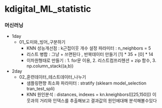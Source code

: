 # kdigital_ML_statistic

### 머신러닝
- 1day
    - 01_도미와_빙어_구분하기
      - KNN 성능개선점 : k근접이웃 개수 설정 파라미터 : n_neighbors = 5 
      - 리스트 병합 : 그냥 + 쓰면된다 , 반복데이터 만들기 [1] * 35 +  [0] * 14
      - 이차원형태로 만들기 : 1. for문 이용, 2. 리스트컴프리헨션 + zip 함수, 3. np.column_stack((a,b))
- 2day
    - 02_훈련데이터_테스트데이터_나누기
      - 샘플링편향 최소화 파라미터 : stratify (sklearn model_selection tran_test_spli)
      - KNN 원인분석 : distances, indexes = kn.kneighbors([[25,150]]) 이웃과의 거리와 인덱스를 추출해보고 결과값의 원인에대해 분석해볼수있다
